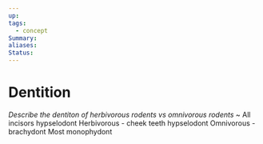 ```yaml
---
up: 
tags:
  - concept
Summary: 
aliases: 
Status:
---
```

# Dentition
*Describe the dentiton of herbivorous rodents vs omnivorous rodents*
~
All incisors hypselodont
Herbivorous - cheek teeth hypselodont
Omnivorous - brachydont
Most monophydont

